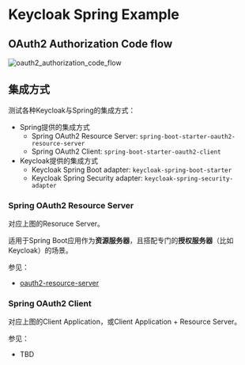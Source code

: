 # Keycloak Spring Example

## OAuth2 Authorization Code flow

![oauth2_authorization_code_flow](https://www.baeldung.com/wp-content/uploads/2020/08/AuthCodeFlowSequenceDiagram-1.png)

## 集成方式
测试各种Keycloak与Spring的集成方式：
- Spring提供的集成方式
    - Spring OAuth2 Resource Server: `spring-boot-starter-oauth2-resource-server`
    - Spring OAuth2 Client: `spring-boot-starter-oauth2-client`
- Keycloak提供的集成方式
    - Keycloak Spring Boot adapter: `keycloak-spring-boot-starter`
    - Keycloak Spring Security adapter: `keycloak-spring-security-adapter`

### Spring OAuth2 Resource Server

对应上图的Resoruce Server。

适用于Spring Boot应用作为**资源服务器**，且搭配专门的**授权服务器**（比如Keycloak）的场景。


参见：
- [oauth2-resource-server](./oauth2-resource-server)

### Spring OAuth2 Client

对应上图的Client Application，或Client Application + Resource Server。

参见：
- TBD